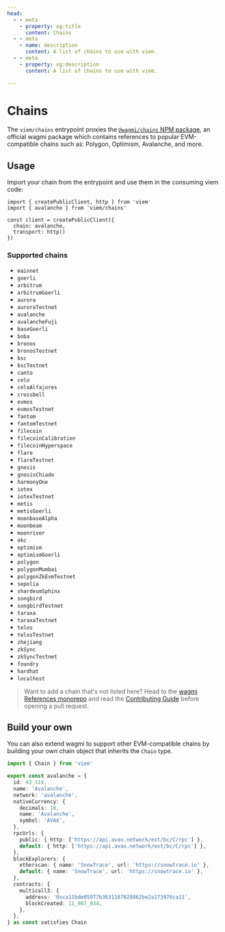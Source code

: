 ```yaml
---
head:
  - - meta
    - property: og:title
      content: Chains
  - - meta
    - name: description
      content: A list of chains to use with viem.
  - - meta
    - property: og:description
      content: A list of chains to use with viem.

---
```


# Chains

The `viem/chains` entrypoint proxies the [`@wagmi/chains` NPM package](https://npm.im/@wagmi/chains), an official wagmi package which contains references to popular EVM-compatible chains such as: Polygon, Optimism, Avalanche, and more.

## Usage

Import your chain from the entrypoint and use them in the consuming viem code:

```tsx {2,5}
import { createPublicClient, http } from 'viem'
import { avalanche } from 'viem/chains'

const client = createPublicClient({
  chain: avalanche,
  transport: http()
})
```

### Supported chains

- `mainnet`
- `goerli`
- `arbitrum`
- `arbitrumGoerli`
- `aurora`
- `auroraTestnet`
- `avalanche`
- `avalancheFuji`
- `baseGoerli`
- `boba`
- `bronos`
- `bronosTestnet`
- `bsc`
- `bscTestnet`
- `canto`
- `celo`
- `celoAlfajores`
- `crossbell`
- `evmos`
- `evmosTestnet`
- `fantom`
- `fantomTestnet`
- `filecoin`
- `filecoinCalibration`
- `filecoinHyperspace`
- `flare`
- `flareTestnet`
- `gnosis`
- `gnosisChiado`
- `harmonyOne`
- `iotex`
- `iotexTestnet`
- `metis`
- `metisGoerli`
- `moonbaseAlpha`
- `moonbeam`
- `moonriver`
- `okc`
- `optimism`
- `optimismGoerli`
- `polygon`
- `polygonMumbai`
- `polygonZkEvmTestnet`
- `sepolia`
- `shardeumSphinx`
- `songbird`
- `songbirdTestnet`
- `taraxa`
- `taraxaTestnet`
- `telos`
- `telosTestnet`
- `zhejiang`
- `zkSync`
- `zkSyncTestnet`
- `foundry`
- `hardhat`
- `localhost`

> Want to add a chain that's not listed here? Head to the [wagmi References monorepo](https://github.com/wagmi-dev/references) and read the [Contributing Guide](https://github.com/wagmi-dev/references/blob/main/.github/CONTRIBUTING.md) before opening a pull request.

## Build your own

You can also extend wagmi to support other EVM-compatible chains by building your own chain object that inherits the `Chain` type.

```ts
import { Chain } from 'viem'

export const avalanche = {
  id: 43_114,
  name: 'Avalanche',
  network: 'avalanche',
  nativeCurrency: {
    decimals: 18,
    name: 'Avalanche',
    symbol: 'AVAX',
  },
  rpcUrls: {
    public: { http: ['https://api.avax.network/ext/bc/C/rpc'] },
    default: { http: ['https://api.avax.network/ext/bc/C/rpc'] },
  },
  blockExplorers: {
    etherscan: { name: 'SnowTrace', url: 'https://snowtrace.io' },
    default: { name: 'SnowTrace', url: 'https://snowtrace.io' },
  },
  contracts: {
    multicall3: {
      address: '0xca11bde05977b3631167028862be2a173976ca11',
      blockCreated: 11_907_934,
    },
  },
} as const satisfies Chain
```